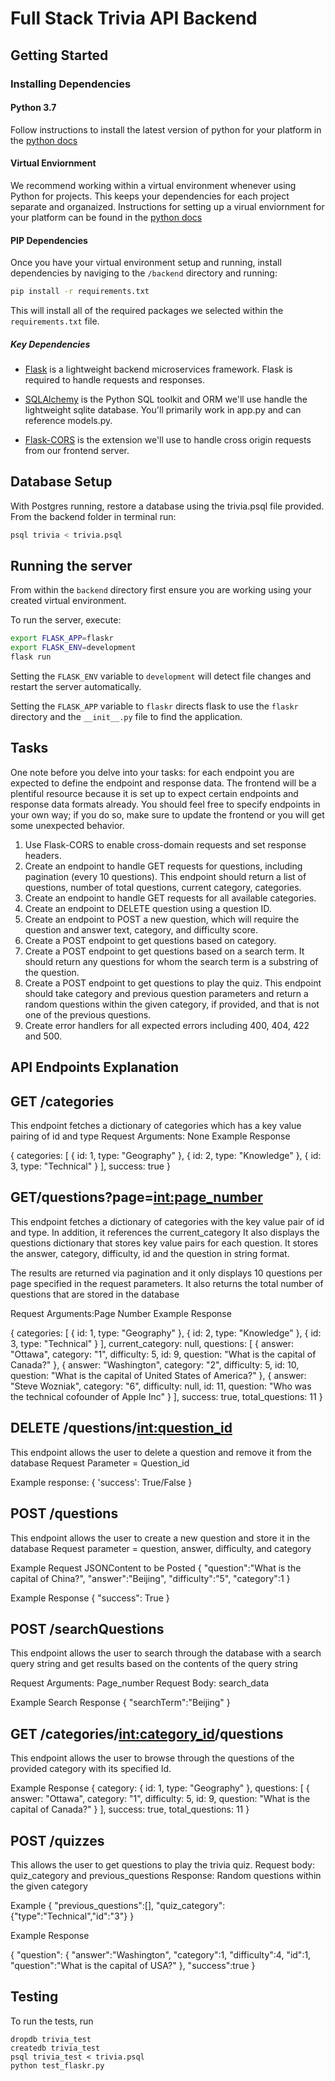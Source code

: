 # Full Stack Trivia API Backend

## Getting Started

### Installing Dependencies

#### Python 3.7

Follow instructions to install the latest version of python for your platform in the [python docs](https://docs.python.org/3/using/unix.html#getting-and-installing-the-latest-version-of-python)

#### Virtual Enviornment

We recommend working within a virtual environment whenever using Python for projects. This keeps your dependencies for each project separate and organaized. Instructions for setting up a virual enviornment for your platform can be found in the [python docs](https://packaging.python.org/guides/installing-using-pip-and-virtual-environments/)

#### PIP Dependencies

Once you have your virtual environment setup and running, install dependencies by naviging to the `/backend` directory and running:

```bash
pip install -r requirements.txt
```

This will install all of the required packages we selected within the `requirements.txt` file.

##### Key Dependencies

- [Flask](http://flask.pocoo.org/)  is a lightweight backend microservices framework. Flask is required to handle requests and responses.

- [SQLAlchemy](https://www.sqlalchemy.org/) is the Python SQL toolkit and ORM we'll use handle the lightweight sqlite database. You'll primarily work in app.py and can reference models.py. 

- [Flask-CORS](https://flask-cors.readthedocs.io/en/latest/#) is the extension we'll use to handle cross origin requests from our frontend server. 

## Database Setup
With Postgres running, restore a database using the trivia.psql file provided. From the backend folder in terminal run:
```bash
psql trivia < trivia.psql
```

## Running the server

From within the `backend` directory first ensure you are working using your created virtual environment.

To run the server, execute:

```bash
export FLASK_APP=flaskr
export FLASK_ENV=development
flask run
```

Setting the `FLASK_ENV` variable to `development` will detect file changes and restart the server automatically.

Setting the `FLASK_APP` variable to `flaskr` directs flask to use the `flaskr` directory and the `__init__.py` file to find the application. 

## Tasks

One note before you delve into your tasks: for each endpoint you are expected to define the endpoint and response data. The frontend will be a plentiful resource because it is set up to expect certain endpoints and response data formats already. You should feel free to specify endpoints in your own way; if you do so, make sure to update the frontend or you will get some unexpected behavior. 

1. Use Flask-CORS to enable cross-domain requests and set response headers. 
2. Create an endpoint to handle GET requests for questions, including pagination (every 10 questions). This endpoint should return a list of questions, number of total questions, current category, categories. 
3. Create an endpoint to handle GET requests for all available categories. 
4. Create an endpoint to DELETE question using a question ID. 
5. Create an endpoint to POST a new question, which will require the question and answer text, category, and difficulty score. 
6. Create a POST endpoint to get questions based on category. 
7. Create a POST endpoint to get questions based on a search term. It should return any questions for whom the search term is a substring of the question. 
8. Create a POST endpoint to get questions to play the quiz. This endpoint should take category and previous question parameters and return a random questions within the given category, if provided, and that is not one of the previous questions. 
9. Create error handlers for all expected errors including 400, 404, 422 and 500. 

## API Endpoints Explanation
## GET /categories

This endpoint fetches a dictionary of categories which has a key value pairing of id and type
Request Arguments: None
Example Response

{
categories: [
{
id: 1,
type: "Geography"
},
{
id: 2,
type: "Knowledge"
},
{
id: 3,
type: "Technical"
}
],
success: true
}

## GET/questions?page=<int:page_number>

This endpoint fetches a dictionary of categories with the key value pair of id and type.
In addition, it references the current_category 
It also displays the questions dictionary that stores key value pairs for each question. It stores the answer, category, difficulty, id and the question in string format.

The results are returned via pagination and it only displays 10 questions per page specified in the request parameters. It also returns the total number of questions that are stored in the database

Request Arguments:Page Number
Example Response 

{
categories: [
{
id: 1,
type: "Geography"
},
{
id: 2,
type: "Knowledge"
},
{
id: 3,
type: "Technical"
}
],
current_category: null,
questions: [
{
answer: "Ottawa",
category: "1",
difficulty: 5,
id: 9,
question: "What is the capital of Canada?"
},
{
answer: "Washington",
category: "2",
difficulty: 5,
id: 10,
question: "What is the capital of United States of America?"
},
{
answer: "Steve Wozniak",
category: "6",
difficulty: null,
id: 11,
question: "Who was the technical cofounder of Apple Inc"
}
],
success: true,
total_questions: 11
}

## DELETE /questions/<int:question_id>

This endpoint allows the user to delete a question and remove it from the database
Request Parameter = Question_id

Example response: 
{
    'success': True/False
}


## POST /questions

This endpoint allows the user to create a new question and store it in the database
Request parameter = question, answer, difficulty, and category

Example Request JSONContent to be Posted {
    "question":"What is the capital of China?",
    "answer":"Beijing",
    "difficulty":"5",
    "category":1
}

Example Response {
    "success": True
}

## POST /searchQuestions

This endpoint allows the user to search through the database with a search query string and get results based on the contents of the query string

Request Arguments: Page_number
Request Body: search_data

Example Search Response {
    "searchTerm":"Beijing"
}

## GET /categories/<int:category_id>/questions

This endpoint allows the user to browse through the questions of the provided category with its specified Id.

Example Response {
category: {
id: 1,
type: "Geography"
},
questions: [
{
answer: "Ottawa",
category: "1",
difficulty: 5,
id: 9,
question: "What is the capital of Canada?"
}
],
success: true,
total_questions: 11
}

## POST /quizzes

This allows the user to get questions to play the trivia quiz.
Request body: quiz_category and previous_questions
Response: Random questions within the given category

Example {
    "previous_questions":[],
    "quiz_category":{"type":"Technical","id":"3"}
}

Example Response

{
    "question": {
    "answer":"Washington",
    "category":1,
    "difficulty":4,
    "id":1,
    "question":"What is the capital of USA?"
    },
    "success":true
}

## Testing
To run the tests, run
```
dropdb trivia_test
createdb trivia_test
psql trivia_test < trivia.psql
python test_flaskr.py
```

